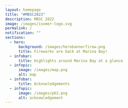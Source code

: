 ```yaml
---
layout: homepage
title: "#MBSC2023"
description: MBSC 2022
image: /images/isomer-logo.svg
permalink: /
notification: ""
sections:
  - hero:
      background: /images/herobannerfirew.png
      title: Fireworks are back at Marina Bay!
  - infobar:
      title: Highlights around Marina Bay at a glance
  - infopic:
      image: /images/map.png
      alt: map
  - infobar:
      title: Acknowledgements
  - infopic:
      image: /images/pb2.png
      alt: acknowledgement
---
```

